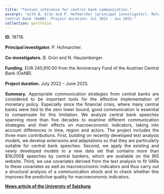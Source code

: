 ```yaml
---
title: "Textual inference for central bank communication."
excerpt: "with B. Grün and P. Hofmarcher (principal investigator). Role: Co-investigator. Funding: EUR 240,910.00 from the Anniversary Fund of the Austrian
Central Bank (OeNB). Project duration: Jul 2022 - Jun 2025."
collection: portfolio
---
```

<p align="justify"> <b>ID.</b> 18718.
<br> <br>
<b>Principal investigator.</b> P. Hofmarcher.
<br> <br>
<b>Co-investigators.</b> B. Grün and N. Hauzenberger.
<br> <br>
<b>Funding.</b> EUR 240,910.00 from the Anniversary Fund of the Austrian Central Bank (OeNB).
<br> <br>
<b>Project duration.</b> July 2022 – June 2025.
<br> <br>
<b>Summary.</b> Appropriate communication strategies from central banks are considered to be important tools for the effective implementation of monetary policy. Especially since the financial crisis, where many central banks were tied to the zero lower bound, good communication is essential to compensate for this limitation. We analyze central bank speeches spanning more than five decades to examine different communication strategies and their effects on macroeconomic indicators, taking into account differences in time, region and actors. The project includes the three main contributions. First, building on recently developed text analysis models, we develop extensions and adaptations so that they are particularly suitable for central bank speeches. Second, we apply the existing and newly developed models to a new data set that contains more than $16,000$ speeches by central bankers, which are available on the BIS website. Third, we use covariates derived from the text analysis to fit VARs to these covariates as well as macroeconomic indicators and thus carry out a structural analysis of a communication shock and to check whether this improves the predictive quality for macroeconomic indicators.
</p>

[**News article of the Universty of Salzburg**](https://www.plus.ac.at/news/new-project-analyses-effects-of-communication-of-central-bankers-on-macroeconomic-behavior/?lang=en&pgrp=281990&pg=283628&is_paged=10).
